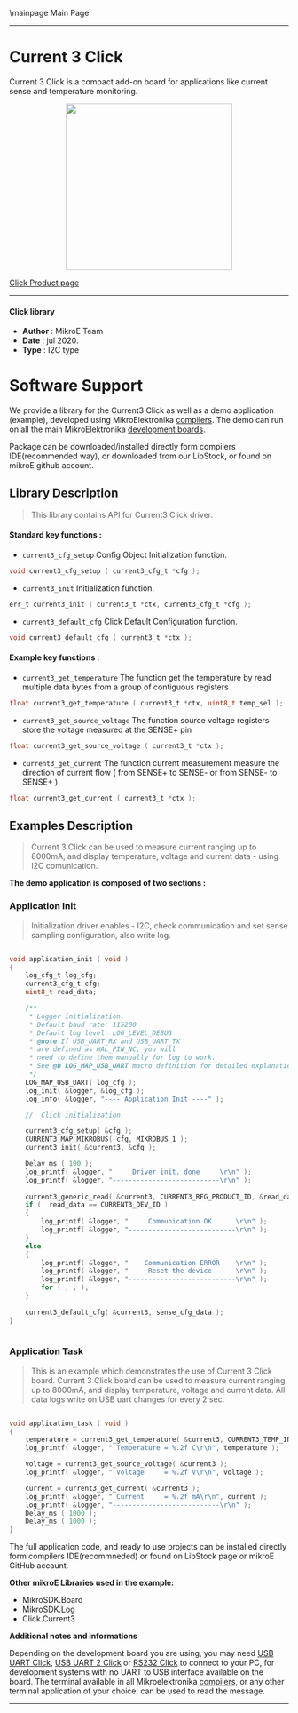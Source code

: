 \mainpage Main Page
 
---
# Current 3 Click

Current 3 Click is a compact add-on board for applications like current sense and temperature monitoring.

<p align="center">
  <img src="https://download.mikroe.com/images/click_for_ide/current3_click.png" height=300px>
</p>


[Click Product page](https://www.mikroe.com/current-3-click)

---


#### Click library 

- **Author**        : MikroE Team
- **Date**          : jul 2020.
- **Type**          : I2C type


# Software Support

We provide a library for the Current3 Click 
as well as a demo application (example), developed using MikroElektronika 
[compilers](https://shop.mikroe.com/compilers). 
The demo can run on all the main MikroElektronika [development boards](https://shop.mikroe.com/development-boards).

Package can be downloaded/installed directly form compilers IDE(recommended way), or downloaded from our LibStock, or found on mikroE github account. 

## Library Description

> This library contains API for Current3 Click driver.

#### Standard key functions :

- `current3_cfg_setup` Config Object Initialization function.
```c
void current3_cfg_setup ( current3_cfg_t *cfg ); 
```

- `current3_init` Initialization function.
```c
err_t current3_init ( current3_t *ctx, current3_cfg_t *cfg );
```

- `current3_default_cfg` Click Default Configuration function.
```c
void current3_default_cfg ( current3_t *ctx );
```

#### Example key functions :

- `current3_get_temperature` The function get the temperature by read multiple data bytes from a group of contiguous registers
```c
float current3_get_temperature ( current3_t *ctx, uint8_t temp_sel );
```

- `current3_get_source_voltage` The function source voltage registers store the voltage measured at the SENSE+ pin
```c
float current3_get_source_voltage ( current3_t *ctx );
```

- `current3_get_current` The function current measurement measure the direction of current flow ( from SENSE+ to SENSE- or from SENSE- to SENSE+ )
```c
float current3_get_current ( current3_t *ctx );
```

## Examples Description

> Current 3 Click can be used to measure current ranging up to 8000mA, and display temperature, 
> voltage and current data - using I2C comunication.

**The demo application is composed of two sections :**

### Application Init 

> Initialization driver enables - I2C,
> check communication and set sense sampling configuration, also write log.

```c

void application_init ( void )
{
    log_cfg_t log_cfg;
    current3_cfg_t cfg;
    uint8_t read_data;

    /** 
     * Logger initialization.
     * Default baud rate: 115200
     * Default log level: LOG_LEVEL_DEBUG
     * @note If USB_UART_RX and USB_UART_TX 
     * are defined as HAL_PIN_NC, you will 
     * need to define them manually for log to work. 
     * See @b LOG_MAP_USB_UART macro definition for detailed explanation.
     */
    LOG_MAP_USB_UART( log_cfg );
    log_init( &logger, &log_cfg );
    log_info( &logger, "---- Application Init ----" );

    //  Click initialization.

    current3_cfg_setup( &cfg );
    CURRENT3_MAP_MIKROBUS( cfg, MIKROBUS_1 );
    current3_init( &current3, &cfg );

    Delay_ms ( 100 );
    log_printf( &logger, "     Driver init. done     \r\n" );
    log_printf( &logger, "---------------------------\r\n" );
    
    current3_generic_read( &current3, CURRENT3_REG_PRODUCT_ID, &read_data, 1 );
    if (  read_data == CURRENT3_DEV_ID )
    {
        log_printf( &logger, "     Communication OK      \r\n" );
        log_printf( &logger, "---------------------------\r\n" );
    }
    else
    {
        log_printf( &logger, "    Communication ERROR    \r\n" );
        log_printf( &logger, "     Reset the device      \r\n" );
        log_printf( &logger, "---------------------------\r\n" );
        for ( ; ; );
    }
    
    current3_default_cfg( &current3, sense_cfg_data );
}
  
```

### Application Task

> This is an example which demonstrates the use of Current 3  Click board.
> Current 3 Click board can be used to measure current ranging
> up to 8000mA, and display temperature, voltage and current data.
> All data logs write on USB uart changes for every 2 sec.

```c

void application_task ( void )
{
    temperature = current3_get_temperature( &current3, CURRENT3_TEMP_INTERNAL_DIODE );
    log_printf( &logger, " Temperature = %.2f C\r\n", temperature );

    voltage = current3_get_source_voltage( &current3 );
    log_printf( &logger, " Voltage     = %.2f V\r\n", voltage );

    current = current3_get_current( &current3 );
    log_printf( &logger, " Current     = %.2f mA\r\n", current );
    log_printf( &logger, "---------------------------\r\n" );
    Delay_ms ( 1000 );
    Delay_ms ( 1000 );
} 

``` 

The full application code, and ready to use projects can be  installed directly form compilers IDE(recommneded) or found on LibStock page or mikroE GitHub accaunt.

**Other mikroE Libraries used in the example:** 

- MikroSDK.Board
- MikroSDK.Log
- Click.Current3

**Additional notes and informations**

Depending on the development board you are using, you may need 
[USB UART Click](https://shop.mikroe.com/usb-uart-click), 
[USB UART 2 Click](https://shop.mikroe.com/usb-uart-2-click) or 
[RS232 Click](https://shop.mikroe.com/rs232-click) to connect to your PC, for 
development systems with no UART to USB interface available on the board. The 
terminal available in all Mikroelektronika 
[compilers](https://shop.mikroe.com/compilers), or any other terminal application 
of your choice, can be used to read the message.



---
